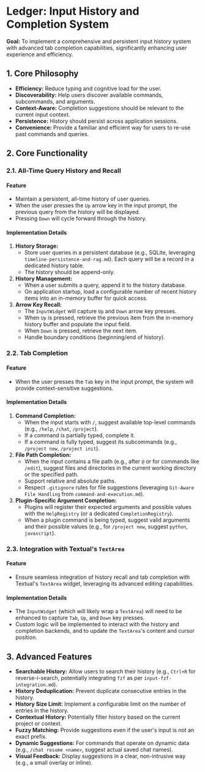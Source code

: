 
# Ledger: Input History and Completion System

**Goal:** To implement a comprehensive and persistent input history system with advanced tab completion capabilities, significantly enhancing user experience and efficiency.

## 1. Core Philosophy

- **Efficiency:** Reduce typing and cognitive load for the user.
- **Discoverability:** Help users discover available commands, subcommands, and arguments.
- **Context-Aware:** Completion suggestions should be relevant to the current input context.
- **Persistence:** History should persist across application sessions.
- **Convenience:** Provide a familiar and efficient way for users to re-use past commands and queries.

## 2. Core Functionality

### 2.1. All-Time Query History and Recall

#### Feature

- Maintain a persistent, all-time history of user queries.
- When the user presses the `Up` arrow key in the input prompt, the previous query from the history will be displayed.
- Pressing `Down` will cycle forward through the history.

#### Implementation Details

1.  **History Storage:**
    -   Store user queries in a persistent database (e.g., SQLite, leveraging `timeline-persistence-and-rag.md`). Each query will be a record in a dedicated history table.
    -   The history should be append-only.
2.  **History Management:**
    -   When a user submits a query, append it to the history database.
    -   On application startup, load a configurable number of recent history items into an in-memory buffer for quick access.
3.  **Arrow Key Recall:**
    -   The `InputWidget` will capture `Up` and `Down` arrow key presses.
    -   When `Up` is pressed, retrieve the previous item from the in-memory history buffer and populate the input field.
    -   When `Down` is pressed, retrieve the next item.
    -   Handle boundary conditions (beginning/end of history).

### 2.2. Tab Completion

#### Feature

- When the user presses the `Tab` key in the input prompt, the system will provide context-sensitive suggestions.

#### Implementation Details

1.  **Command Completion:**
    -   When the input starts with `/`, suggest available top-level commands (e.g., `/help`, `/chat`, `/project`).
    -   If a command is partially typed, complete it.
    -   If a command is fully typed, suggest its subcommands (e.g., `/project new`, `/project init`).
2.  **File Path Completion:**
    -   When the input contains a file path (e.g., after `@` or for commands like `/edit`), suggest files and directories in the current working directory or the specified path.
    -   Support relative and absolute paths.
    -   Respect `.gitignore` rules for file suggestions (leveraging `Git-Aware File Handling` from `command-and-execution.md`).
3.  **Plugin-Specific Argument Completion:**
    -   Plugins will register their expected arguments and possible values with the `HelpRegistry` (or a dedicated `CompletionRegistry`).
    -   When a plugin command is being typed, suggest valid arguments and their possible values (e.g., for `/project new`, suggest `python`, `javascript`).

### 2.3. Integration with Textual's `TextArea`

#### Feature

- Ensure seamless integration of history recall and tab completion with Textual's `TextArea` widget, leveraging its advanced editing capabilities.

#### Implementation Details

- The `InputWidget` (which will likely wrap a `TextArea`) will need to be enhanced to capture `Tab`, `Up`, and `Down` key presses.
- Custom logic will be implemented to interact with the history and completion backends, and to update the `TextArea`'s content and cursor position.

## 3. Advanced Features

-   **Searchable History:** Allow users to search their history (e.g., `Ctrl+R` for reverse-i-search, potentially integrating `fzf` as per `input-fzf-integration.md`).
-   **History Deduplication:** Prevent duplicate consecutive entries in the history.
-   **History Size Limit:** Implement a configurable limit on the number of entries in the history.
-   **Contextual History:** Potentially filter history based on the current project or context.
-   **Fuzzy Matching:** Provide suggestions even if the user's input is not an exact prefix.
-   **Dynamic Suggestions:** For commands that operate on dynamic data (e.g., `/chat resume <name>`, suggest actual saved chat names).
-   **Visual Feedback:** Display suggestions in a clear, non-intrusive way (e.g., a small overlay or inline).
